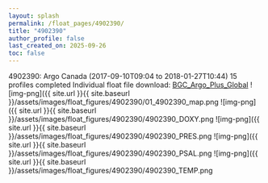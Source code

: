 ```yaml
---
layout: splash
permalink: /float_pages/4902390/
title: "4902390"
author_profile: false
last_created_on: 2025-09-26
toc: false
---
```

 
4902390: Argo Canada (2017-09-10T09:04 to 2018-01-27T10:44)
15 profiles completed
Individual float file download: [BGC_Argo_Plus_Global](https://ftp.soest.hawaii.edu/bgc_argo_plus/Individual_Floats/outliers_removed/4902390_Sprof_processed.nc)
![img-png]({{ site.url }}{{ site.baseurl }}/assets/images/float_figures/4902390/01_4902390_map.png
![img-png]({{ site.url }}{{ site.baseurl }}/assets/images/float_figures/4902390/4902390_DOXY.png
![img-png]({{ site.url }}{{ site.baseurl }}/assets/images/float_figures/4902390/4902390_PRES.png
![img-png]({{ site.url }}{{ site.baseurl }}/assets/images/float_figures/4902390/4902390_PSAL.png
![img-png]({{ site.url }}{{ site.baseurl }}/assets/images/float_figures/4902390/4902390_TEMP.png
